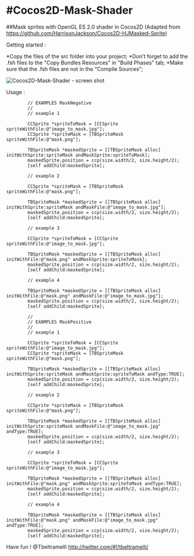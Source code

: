 #Cocos2D-Mask-Shader
======================

##Mask sprites with OpenGL ES 2.0 shader in Cocos2D
(Adapted from <https://github.com/HarrisonJackson/Cocos2D-HJMasked-Sprite>)

Getting started :

*Copy the files of the src folder into your project;
*Don't forget to add the .fsh files to the "Copy Bundles Resources" in "Build Phases" tab;
*Make sure that the .fsh files are not in the "Compile Sources";

![Cocos2D-Mask-Shader - screen shot](https://raw.github.com/tonybeltramelli/Cocos2D-Mask-Shader/master/ShaderMask/Resources/screen_shot.jpg)

Usage :
```objc
		// EXAMPLES MaskNegative
        //
        // example 1
        
        CCSprite *spriteToMask = [CCSprite spriteWithFile:@"image_to_mask.jpg"];
        CCSprite *spriteMask = [TBSpriteMask spriteWithFile:@"mask.png"];
        
        TBSpriteMask *maskedSprite = [[TBSpriteMask alloc] initWithSprite:spriteMask andMaskSprite:spriteToMask];
        maskedSprite.position = ccp(size.width/2, size.height/2);
        [self addChild:maskedSprite];
        
        // example 2
        
        CCSprite *spriteMask = [TBSpriteMask spriteWithFile:@"mask.png"];
        
        TBSpriteMask *maskedSprite = [[TBSpriteMask alloc] initWithSprite:spriteMask andMaskFile:@"image_to_mask.jpg"];
        maskedSprite.position = ccp(size.width/2, size.height/2);
        [self addChild:maskedSprite];
        
        // example 3
        
        CCSprite *spriteToMask = [CCSprite spriteWithFile:@"image_to_mask.jpg"];
        
        TBSpriteMask *maskedSprite = [[TBSpriteMask alloc] initWithFile:@"mask.png" andMaskSprite:spriteToMask];
        maskedSprite.position = ccp(size.width/2, size.height/2);
        [self addChild:maskedSprite];
        
        // example 4
        
        TBSpriteMask *maskedSprite = [[TBSpriteMask alloc] initWithFile:@"mask.png" andMaskFile:@"image_to_mask.jpg"];
        maskedSprite.position = ccp(size.width/2, size.height/2);
        [self addChild:maskedSprite];
        
        //
        // EXAMPLES MaskPositive
        //
        // example 1
        
        CCSprite *spriteToMask = [CCSprite spriteWithFile:@"image_to_mask.jpg"];
        CCSprite *spriteMask = [TBSpriteMask spriteWithFile:@"mask.png"];
         
        TBSpriteMask *maskedSprite = [[TBSpriteMask alloc] initWithSprite:spriteMask andMaskSprite:spriteToMask andType:TRUE];
        maskedSprite.position = ccp(size.width/2, size.height/2);
        [self addChild:maskedSprite];
        
        // example 2
        
        CCSprite *spriteMask = [TBSpriteMask spriteWithFile:@"mask.png"];
         
        TBSpriteMask *maskedSprite = [[TBSpriteMask alloc] initWithSprite:spriteMask andMaskFile:@"image_to_mask.jpg" andType:TRUE];
        maskedSprite.position = ccp(size.width/2, size.height/2);
        [self addChild:maskedSprite];
        
        // example 3
        
        CCSprite *spriteToMask = [CCSprite spriteWithFile:@"image_to_mask.jpg"];
         
        TBSpriteMask *maskedSprite = [[TBSpriteMask alloc] initWithFile:@"mask.png" andMaskSprite:spriteToMask andType:TRUE];
        maskedSprite.position = ccp(size.width/2, size.height/2);
        [self addChild:maskedSprite];
         
        // example 4
        
        TBSpriteMask *maskedSprite = [[TBSpriteMask alloc] initWithFile:@"mask.png" andMaskFile:@"image_to_mask.jpg" andType:TRUE];
        maskedSprite.position = ccp(size.width/2, size.height/2);
        [self addChild:maskedSprite];
```

Have fun !
@Tbeltramelli <http://twitter.com/#!/tbeltramelli/>